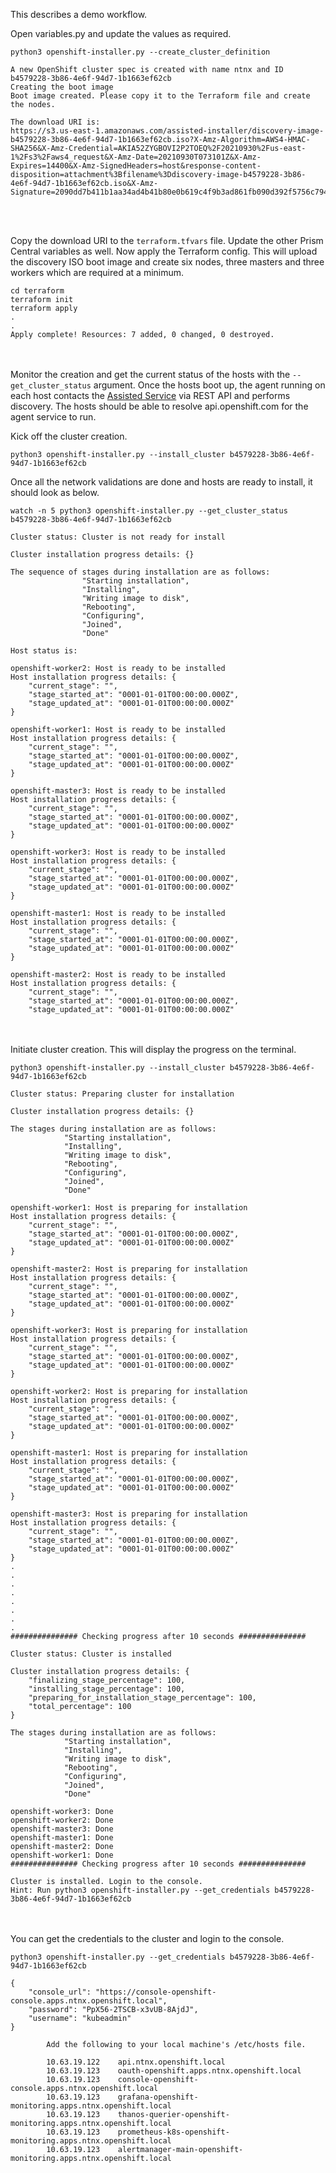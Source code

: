 This describes a demo workflow.

Open variables.py and update the values as required.

```
python3 openshift-installer.py --create_cluster_definition
```
```
A new OpenShift cluster spec is created with name ntnx and ID b4579228-3b86-4e6f-94d7-1b1663ef62cb
Creating the boot image
Boot image created. Please copy it to the Terraform file and create the nodes.

The download URI is: 
https://s3.us-east-1.amazonaws.com/assisted-installer/discovery-image-b4579228-3b86-4e6f-94d7-1b1663ef62cb.iso?X-Amz-Algorithm=AWS4-HMAC-SHA256&X-Amz-Credential=AKIA52ZYGBOVI2P2TOEQ%2F20210930%2Fus-east-1%2Fs3%2Faws4_request&X-Amz-Date=20210930T073101Z&X-Amz-Expires=14400&X-Amz-SignedHeaders=host&response-content-disposition=attachment%3Bfilename%3Ddiscovery-image-b4579228-3b86-4e6f-94d7-1b1663ef62cb.iso&X-Amz-Signature=2090dd7b411b1aa34ad4b41b80e0b619c4f9b3ad861fb090d392f5756c794280
```
<br/><br/>

Copy the download URI to the `terraform.tfvars` file. Update the other Prism Central variables as well.
Now apply the Terraform config. This will upload the discovery ISO boot image and create six nodes, three masters and three workers which are required at a minimum.
  
```
cd terraform 
terraform init
terraform apply
.
.
Apply complete! Resources: 7 added, 0 changed, 0 destroyed.
```

<br/><br/>
Monitor the creation and get the current status of the hosts with the `--get_cluster_status` argument. Once the hosts boot up, the agent running on each host contacts the [Assisted Service](https://github.com/openshift/assisted-service) via REST API and performs discovery.
The hosts should be able to resolve api.openshift.com for the agent service to run.


Kick off the cluster creation.

```
python3 openshift-installer.py --install_cluster b4579228-3b86-4e6f-94d7-1b1663ef62cb
```

Once all the network validations are done and hosts are ready to install, it should look as below.

```
watch -n 5 python3 openshift-installer.py --get_cluster_status b4579228-3b86-4e6f-94d7-1b1663ef62cb 
```
```
Cluster status: Cluster is not ready for install

Cluster installation progress details: {}

The sequence of stages during installation are as follows:
                "Starting installation",
                "Installing",
                "Writing image to disk",
                "Rebooting",
                "Configuring",
                "Joined",
                "Done"

Host status is:

openshift-worker2: Host is ready to be installed
Host installation progress details: {
    "current_stage": "",
    "stage_started_at": "0001-01-01T00:00:00.000Z",
    "stage_updated_at": "0001-01-01T00:00:00.000Z"
}

openshift-worker1: Host is ready to be installed
Host installation progress details: {
    "current_stage": "",
    "stage_started_at": "0001-01-01T00:00:00.000Z",
    "stage_updated_at": "0001-01-01T00:00:00.000Z"
}

openshift-master3: Host is ready to be installed
Host installation progress details: {
    "current_stage": "",
    "stage_started_at": "0001-01-01T00:00:00.000Z",
    "stage_updated_at": "0001-01-01T00:00:00.000Z"
}

openshift-worker3: Host is ready to be installed
Host installation progress details: {
    "current_stage": "",
    "stage_started_at": "0001-01-01T00:00:00.000Z",
    "stage_updated_at": "0001-01-01T00:00:00.000Z"
}

openshift-master1: Host is ready to be installed
Host installation progress details: {
    "current_stage": "",
    "stage_started_at": "0001-01-01T00:00:00.000Z",
    "stage_updated_at": "0001-01-01T00:00:00.000Z"
}

openshift-master2: Host is ready to be installed
Host installation progress details: {
    "current_stage": "",
    "stage_started_at": "0001-01-01T00:00:00.000Z",
    "stage_updated_at": "0001-01-01T00:00:00.000Z"

```
<br/><br/>
Initiate cluster creation. This will display the progress on the terminal.

```
python3 openshift-installer.py --install_cluster b4579228-3b86-4e6f-94d7-1b1663ef62cb
```
```
Cluster status: Preparing cluster for installation

Cluster installation progress details: {}

The stages during installation are as follows:
            "Starting installation",
            "Installing",
            "Writing image to disk",
            "Rebooting",
            "Configuring",
            "Joined",
            "Done"
            
openshift-worker1: Host is preparing for installation
Host installation progress details: {
    "current_stage": "",
    "stage_started_at": "0001-01-01T00:00:00.000Z",
    "stage_updated_at": "0001-01-01T00:00:00.000Z"
}

openshift-master2: Host is preparing for installation
Host installation progress details: {
    "current_stage": "",
    "stage_started_at": "0001-01-01T00:00:00.000Z",
    "stage_updated_at": "0001-01-01T00:00:00.000Z"
}

openshift-worker3: Host is preparing for installation
Host installation progress details: {
    "current_stage": "",
    "stage_started_at": "0001-01-01T00:00:00.000Z",
    "stage_updated_at": "0001-01-01T00:00:00.000Z"
}

openshift-worker2: Host is preparing for installation
Host installation progress details: {
    "current_stage": "",
    "stage_started_at": "0001-01-01T00:00:00.000Z",
    "stage_updated_at": "0001-01-01T00:00:00.000Z"
}

openshift-master1: Host is preparing for installation
Host installation progress details: {
    "current_stage": "",
    "stage_started_at": "0001-01-01T00:00:00.000Z",
    "stage_updated_at": "0001-01-01T00:00:00.000Z"
}

openshift-master3: Host is preparing for installation
Host installation progress details: {
    "current_stage": "",
    "stage_started_at": "0001-01-01T00:00:00.000Z",
    "stage_updated_at": "0001-01-01T00:00:00.000Z"
}
.
.
.
.
.
.
.
.
############### Checking progress after 10 seconds ###############

Cluster status: Cluster is installed

Cluster installation progress details: {
    "finalizing_stage_percentage": 100,
    "installing_stage_percentage": 100,
    "preparing_for_installation_stage_percentage": 100,
    "total_percentage": 100
}

The stages during installation are as follows:
            "Starting installation",
            "Installing",
            "Writing image to disk",
            "Rebooting",
            "Configuring",
            "Joined",
            "Done"
            
openshift-worker3: Done
openshift-worker2: Done
openshift-master3: Done
openshift-master1: Done
openshift-master2: Done
openshift-worker1: Done
############### Checking progress after 10 seconds ###############

Cluster is installed. Login to the console.
Hint: Run python3 openshift-installer.py --get_credentials b4579228-3b86-4e6f-94d7-1b1663ef62cb
```
<br/><br/>
You can get the credentials to the cluster and login to the console.

```
python3 openshift-installer.py --get_credentials b4579228-3b86-4e6f-94d7-1b1663ef62cb
```

```
{
    "console_url": "https://console-openshift-console.apps.ntnx.openshift.local",
    "password": "PpX56-2TSCB-x3vUB-8AjdJ",
    "username": "kubeadmin"
}

        Add the following to your local machine's /etc/hosts file.

        10.63.19.122	api.ntnx.openshift.local
        10.63.19.123	oauth-openshift.apps.ntnx.openshift.local
        10.63.19.123	console-openshift-console.apps.ntnx.openshift.local
        10.63.19.123	grafana-openshift-monitoring.apps.ntnx.openshift.local
        10.63.19.123	thanos-querier-openshift-monitoring.apps.ntnx.openshift.local
        10.63.19.123	prometheus-k8s-openshift-monitoring.apps.ntnx.openshift.local
        10.63.19.123	alertmanager-main-openshift-monitoring.apps.ntnx.openshift.local
       
```
